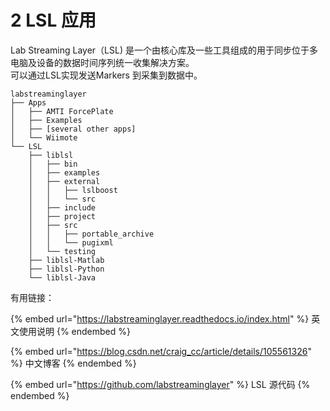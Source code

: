 # 2️ LSL 应用

Lab Streaming Layer（LSL) 是一个由核心库及一些工具组成的用于同步位于多电脑及设备的数据时间序列统一收集解决方案。\
可以通过LSL实现发送Markers 到采集到数据中。

```
labstreaminglayer
├── Apps
│   ├── AMTI ForcePlate
│   ├── Examples
│   ├── [several other apps]
│   └── Wiimote
└── LSL
    ├── liblsl
    │   ├── bin
    │   ├── examples
    │   ├── external
    │   │   ├── lslboost
    │   │   └── src
    │   ├── include
    │   ├── project
    │   ├── src
    │   │   ├── portable_archive
    │   │   └── pugixml
    │   └── testing
    ├── liblsl-Matlab
    ├── liblsl-Python
    └── liblsl-Java
```

有用链接：

{% embed url="https://labstreaminglayer.readthedocs.io/index.html" %}
英文使用说明
{% endembed %}

{% embed url="https://blog.csdn.net/craig_cc/article/details/105561326" %}
中文博客
{% endembed %}

{% embed url="https://github.com/labstreaminglayer" %}
LSL 源代码
{% endembed %}



